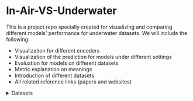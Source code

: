 # In-Air-VS-Underwater
This is a project repo specially created for visualizing and comparing different models' performance for underwater datasets. We will include the following:
- Visualization for different encoders
- Visualization of the prediction for models under different settings
- Evaluation for models on different datasets
- Metric explanation on meanings
- Introduction of different datasets
- All related reference links (papers and websites)

<details>
<summary>Datasets</summary>

### Underwater Datasets

#### FLSea Stereo Dataset
- **Size**: Comprises 4 distinct stereo subsets with each subset containing thousands of image pairs, totaling over 7337(3803+2362+867+305) synchronized stereo image pairs. The dataset ptovides both RGB images and dense depth maps.
- **Issues**: The distribution of the subset is pretty skew, as it contains two extreme small subsets(smaller than 1000), and the total number of samples is quite small to be directly used for training and finetuning. On the other hand, depth maps were generated based on SFM techniques, so it contains large missing parts within the depth maps. The most important issue is that it is not a close-up dataset as expected.
- **Content**: Consists of high-resolution RGB underwater images acquired in shallow Mediterranean waters near Israel. Each stereo pair is accompanied by detailed calibration data—including intrinsic and extrinsic camera parameters—and ground truth depth maps generated using photogrammetry. The dataset features diverse underwater scenes showcasing coral reefs, marine flora and fauna, and various natural and man-made structures.
- **Purpose**: Designed to support research in underwater computer vision tasks such as depth estimation, 3D reconstruction, visual odometry, SLAM, obstacle detection, and autonomous underwater navigation. We decide to use it for accessing understandbility of the model for underwater rather than understandbility for close-up scenes.
- **Source**: [FLSea Dataset Publication](https://arxiv.org/abs/2302.12772) | [GTS.AI FLSea Stereo Dataset](https://gts.ai/dataset-download/flsea-stereo-dataset/)
- **Sample Images**:
  
<table>
  <tr>
    <td align="center">First Subset, img id 000006 left</td>
    <td align="center">First Subset, img id 000006 right</td>
    <td align="center">First Subset, img id 000006 absolute left depth</td>
    <td align="center">First Subset, img id 000006 normalized left depth</td>
  </tr>
  <tr>
    <td align="center"><img src="images/01_000006_L.png" alt="First Subset, img id 000006 left" width="400"/></td>
    <td align="center"><img src="images/01_000006_R.png" alt="First Subset, img id 000006 right" width="400"/></td>
    <td align="center"><img src="images/LFT_01_000006_abs_depth.png" alt="First Subset, img id 000006 left" width="400"/></td>
    <td align="center"><img src="images/LFT_01_000006_abs_depth_colored_pure.png" alt="First Subset, img id 000006 right" width="400"/></td>
  </tr>
</table>

### In-Air Stereo Datasets
#### TartanAir (A Dataset to Push the Limits of Visual SLAM)
- **Size**: Approximately 1 million frames (around 4 TB of data) collected from 1037 long motion sequences. It provides left and right RGB image pairs and corresponding depth maps. It also provides pose of the given cameras which may be useful in the future. 
- **Issue**: Similarly, the depth range of Tartan-Air is still too large. For exmaple, the given sample shown below is of 1.94~77.81 meters.
- **Content**: Multi-modal sensor data captured in photo-realistic simulated environments using Unreal Engine and AirSim. Includes synchronized stereo RGB images, depth maps, segmentation labels, optical flow, LiDAR point clouds, and precise camera poses under diverse conditions such as varying lighting, weather, and dynamic scenes. This dataset is much more larger than the FlSEA dataset mentioned above, which has already shown with good performance of monocular depth estimzatin for underwater environment. In other words, it could be used for training some SOTA models from scratch or doing funtuning.
- **Purpose**: To serve as a challenging benchmark for advancing Visual SLAM and robot navigation algorithms by providing extensive, diverse, and high-fidelity data that mimics real-world complexities.
- **Source**: [TartanAir Dataset Website](http://theairlab.org/tartanair-dataset/) | [Paper](https://arxiv.org/abs/2003.14338)
- **Sample Images**:
  
<table>
  <tr>
    <td align="center">amusement, Easy, P001, id000000, left</td>
    <td align="center">amusement, Easy, P001, id000000, right</td>
    <td align="center">amusement, Easy, P001, id000000, left absolute depth</td>
    <td align="center">amusement, Easy, P001, id000000, normalized left depth</td>
  </tr>
  <tr>
    <td align="center"><img src="images/000000_left.png" alt="First Subset, img id 000006 left" width="400"/></td>
    <td align="center"><img src="images/000000_right.png" alt="First Subset, img id 000006 right" width="400"/></td>
    <td align="center"><img src="images/000000_left_depth_raw.png" alt="First Subset, img id 000006 left" width="400"/></td>
    <td align="center"><img src="images/000000_left_depth_norm_color.png" alt="First Subset, img id 000006 right" width="400"/></td>
  </tr>
</table>

#### ScanNet
- **Size**: 1513 scanned indoor scenes with over 2.5 million RGB-D frames. Compared with Tartan-Air, the previous one mainly forcusing on out-door scenes and ScanNet focus more on in-door world, which is more likely to satisfied our close-up settings. The depth maps could be rendered into 16-bit png format, which scale is of millimeter. The sample shown beloew is of depth range 1159mm~3763mm(within 4m)
- **Content**: Rich indoor scene data captured with RGB-D sensors, including RGB images, depth maps, and 3D reconstructed meshes. Each scan is accompanied by detailed semantic annotations for objects and surfaces. 
- **Issues**: ScanNet does not originally provide stereo pairs, but it provides the trajectory of the camera, which is more limited. Besides, it would be a good source for unrectified stereo depth/disparity estimation. The depth maps also got missing values which is shown below(the missing proportion is smaller than FlSEA).
- **Purpose**: To facilitate research in 3D reconstruction, semantic segmentation, object recognition, and overall scene understanding in complex indoor environments.
- **Source**: [Project Website](http://www.scan-net.org/) | [Paper](https://arxiv.org/abs/1702.04405)
- **Sample Images**:
  
<table>
  <tr>
    <td align="center">scene0370_00, id0, the first frame</td>
    <td align="center">scene0370_00, id100, the thrid frame</td>
    <td align="center">scene0370_00, id0 16-bit depth</td>
    <td align="center">scene0370_00, id0 8-bit</td>
    <td align="center">scene0370_00, id0 normalized depth</td>
  </tr>
  <tr>
    <td align="center"><img src="images/0.jpg" alt="First Subset, img id 000006 left" width="400"/></td>
    <td align="center"><img src="images/100.jpg" alt="First Subset, img id 000006 left" width="400"/></td>
    <td align="center"><img src="images/0.png" alt="First Subset, img id 000006 right" width="400"/></td>
    <td align="center"><img src="images/0_depth_raw.png" alt="First Subset, img id 000006 left" width="400"/></td>
    <td align="center"><img src="images/0_colored_pure.png" alt="First Subset, img id 000006 right" width="400"/></td>
  </tr>
</table>


#### Middlebury Stereo Dataset
- **Size**: Approximately 8–15 high-resolution stereo image pairs, with the overall data volume typically under 1 GB.
- **Content**: Consists of rectified stereo RGB image pairs captured in controlled indoor settings, each accompanied by dense and accurate ground truth disparity maps (which can be converted to depth information using camera calibration parameters).
- **Purpose**: Serves as a classical benchmark for stereo matching and depth estimation algorithms, enabling precise evaluation of disparity calculation and 3D reconstruction methods.
- **Source**: [Middlebury Stereo Benchmark](https://vision.middlebury.edu/stereo/)
- **Samples**:
  This dataset only got a few samples, which could be directly preview online.
#### Others:
- [Scene Flow](https://lmb.informatik.uni-freiburg.de/resources/datasets/SceneFlowDatasets.en.html)
- [Falling Things](https://research.nvidia.com/publication/2018-06_Falling-Things)
- [HR-VS](https://drive.google.com/file/d/1SgEIrH_IQTKJOToUwR1rx4-237sThUqX/view)
- [CREStereo Dataset](https://github.com/megvii-research/CREStereo/blob/master/dataset_download.sh)
- [InStereo2K](https://github.com/YuhuaXu/StereoDataset)
- [Middlebury](https://vision.middlebury.edu/stereo/data/)
- [Sintel Stereo](http://sintel.is.tue.mpg.de/stereo)
- [ETH3D](https://www.eth3d.net/datasets#low-res-two-view-training-data)
Here we did not introduce KITTI series datasets as they are really well known.

### In-Air Table-Top Datasets
#### StereOBJ-1M (Large-scale Stereo Image Dataset for 6D Object Pose Estimation)
- **Size**: Over 393K stereo image frames and more than 1.5M 6D pose annotations, collected from 182 scenes across 11 different environments. It is a table-top pose estimation dataset, which would be a good choice for accessing the performance for close-up environment.
- **Content**: Stereo RGB images capturing 18 diverse objects—including symmetric, transparent, and reflective items—under challenging conditions such as occlusion, specularity, and varying illumination. Each image is fully annotated with accurate 6D object pose data, along with instance masks and bounding boxes.
- **Issues**: This dataset does not originally provide ground truth depth, which would be a challenge to train supervised models and doing evaluatio on unsupervised models. As most unsupervised models still doing evaluation on groud truth depth. The stereo pairs are stored in a single image.
- **Purpose**: Designed to advance research in 6D object pose estimation by providing a large-scale, challenging benchmark that addresses common real-world issues like transparency, occlusion, and environmental variations in stereo imagery.
- **Source**: [arXiv:2109.10115](https://arxiv.org/abs/2109.10115) | [Project Website](https://sites.google.com/view/stereobj-1m)
- **Sample Images**:
  
<table>
  <tr>
    <td align="center"><img src="images/562eec275ab81985045d2b5ebfacc5c.jpg" alt="First Subset, img id 000006 left" width="400"/></td>
    <td align="center"><img src="images/711e2bf7950c55f37104332a4b09081.jpg" alt="First Subset, img id 000006 left" width="400"/></td>
  </tr>
</table>

#### STIOS Dataset (Stereo Instances on Surfaces)
- **Size**: The dataset comprises a large collection of high-resolution stereo image pairs; exact numbers can be found on the official webpage, but it typically contains on the order of hundreds to thousands of stereo pairs. It contains two similar subset that capture the same scene with two different cameras. We could regarded as the same. In each subset, there are 8 different scenes with 24 different stereo images each. Besides, the dataset is of table-top settings.
- **Content**: This dataset features high-quality stereo RGB images captured from various surfaces in diverse environments. Each stereo pair is accompanied by detailed annotations including object instance segmentation masks and, where available, depth information, targeting challenging conditions such as occlusion, transparency, and specular reflections. In summary, it contains normals, pcd, depth, RGB, and instanca annotations.
- **Issues**: The overall dataset size is the smallest one up to know, which is only able to use it for accessing the performance of the model(testing only)
- **Purpose**: Designed to advance research in stereo vision, object instance segmentation, and 6D object pose estimation, the STIOS dataset provides a challenging benchmark for developing and evaluating algorithms under real-world conditions.
- **Source**: [Dataset Website](https://www.dlr.de/en/rm/research/publications-and-downloads/datasets/stereoinstancesonsurfaces)
- **Sample Images**:
  <table>
  <tr>
    <td align="center">left image</td>
    <td align="center">right image</td>
    <td align="center">depth map</td>
    <td align="center">pcd map</td>
    <td align="center">normals map</td>
  </tr>
  <tr>
    <td align="center"><img src="images/15b4fee0c421c0520b06d07e474247b.png" alt="First Subset, img id 000006 left" width="400"/></td>
    <td align="center"><img src="images/b28c9aa03bdab0743ab662306387a55.png" alt="First Subset, img id 000006 left" width="400"/></td>
    <td align="center"><img src="images/99bc389f7d8470c15e1db0d1782da20.png" alt="First Subset, img id 000006 right" width="400"/></td>
    <td align="center"><img src="images/a6f636a51592bfe61e01d73e6bd205d.png" alt="First Subset, img id 000006 left" width="400"/></td>
    <td align="center"><img src="images/8d0a71afb047aaf03d4d5bc969bd589.png" alt="First Subset, img id 000006 right" width="400"/></td>
  </tr>
</table>
</details>
